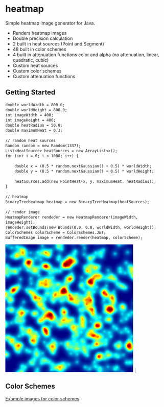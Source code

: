 # heatmap
Simple heatmap image generator for Java.

* Renders heatmap images
* Double precision calculation
* 2 built in heat sources (Point and Segment)
* 48 built in color schemes
* 4 built in attenuation functions color and alpha (no attenuation, linear, quadratic, cubic)
* Custom heat sources
* Custom color schemes
* Custom attenuation functions

## Getting Started

```
double worldWidth = 800.0;
double worldHeight = 800.0;
int imageWidth = 400;
int imageHeight = 400;
double heatRadius = 50.0;
double maximumHeat = 0.3;

// random heat sources
Random random = new Random(1337);
List<HeatSource> heatSources = new ArrayList<>();
for (int i = 0; i < 1000; i++) {

	double x = (0.5 * random.nextGaussian() + 0.5) * worldWidth;
	double y = (0.5 * random.nextGaussian() + 0.5) * worldHeight;

	heatSources.add(new PointHeat(x, y, maximumHeat, heatRadius));
}

// heatmap
BinaryTreeHeatmap heatmap = new BinaryTreeHeatmap(heatSources);

// render image
HeatmapRenderer rendeder = new HeatmapRenderer(imageWidth, imageHeight);
rendeder.setBounds(new Bounds(0.0, 0.0, worldWidth, worldHeight));
ColorSchemes colorScheme = ColorSchemes.JET;
BufferedImage image = rendeder.render(heatmap, colorScheme);
```

![CUBEHELIX](images/getting-started.png) |

## Color Schemes

[Example images for color schemes](ColorShemes.md)



